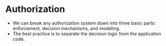 # Authorization

- We can break any authorization system down into three basic parts: enforcement, decision mechanisms, and modeling.
- The best practice is to separate the decision logic from the application code. 
